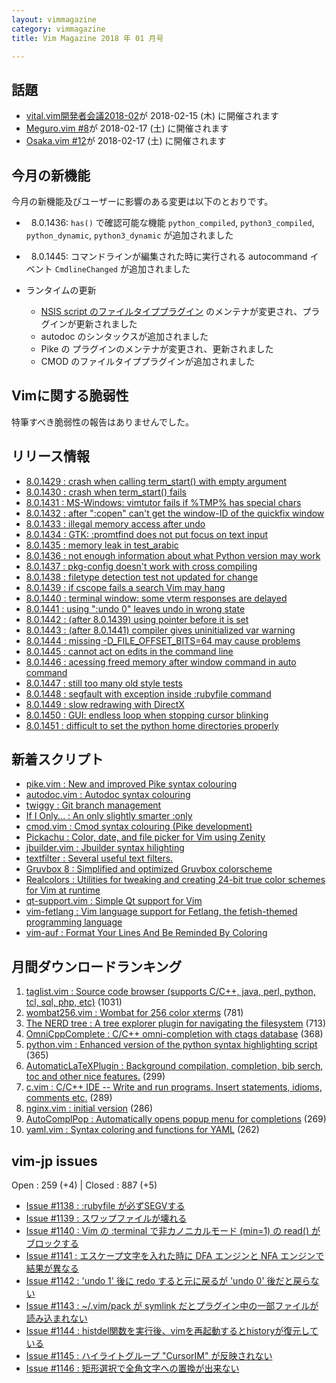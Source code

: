 ```yaml
---
layout: vimmagazine
category: vimmagazine
title: Vim Magazine 2018 年 01 月号

---
```

## 話題

*   [vital.vim開発者会議2018-02](https://fablicvim.connpass.com/event/74842/)が 2018-02-15 (木) に開催されます
*   [Meguro.vim #8](https://megurovim.connpass.com/event/76881/)が 2018-02-17 (土) に開催されます
*   [Osaka.vim #12](https://osaka-vim.connpass.com/event/77504/)が 2018-02-17 (土) に開催されます

## 今月の新機能

今月の新機能及びユーザーに影響のある変更は以下のとおりです。

*   8.0.1436: `has()` で確認可能な機能 `python_compiled`, `python3_compiled`, `python_dynamic`, `python3_dynamic` が追加されました
*   8.0.1445: コマンドラインが編集された時に実行される autocommand イベント `CmdlineChanged` が追加されました

*   ランタイムの更新
    *   [NSIS script のファイルタイププラグイン](https://github.com/k-takata/vim-nsis) のメンテナが変更され、プラグインが更新されました
    *   autodoc のシンタックスが追加されました
    *   Pike の プラグインのメンテナが変更され、更新されました
    *   CMOD のファイルタイププラグインが追加されました

## Vimに関する脆弱性

特筆すべき脆弱性の報告はありませんでした。

## リリース情報

- [8.0.1429 : crash when calling term&#x5f;start() with empty argument](https://github.com/vim/vim/commit/ede35bbbd05306097bf3f4d603f2248ed1f4c5f1)
- [8.0.1430 : crash when term&#x5f;start() fails](https://github.com/vim/vim/commit/4aad53c36998c77ee119c6a46d002460876c2cbb)
- [8.0.1431 : MS-Windows: vimtutor fails if %TMP% has special chars](https://github.com/vim/vim/commit/0cbcd949e15ad95171e5b33881d3a30f17073dda)
- [8.0.1432 : after ":copen" can't get the window-ID of the quickfix window](https://github.com/vim/vim/commit/2ec364e94dbc080ccdf6c5dfc6f1653b5b7ded64)
- [8.0.1433 : illegal memory access after undo](https://github.com/vim/vim/commit/95dbcbea6d85a5b79d9617ab3863458fdf0217a0)
- [8.0.1434 : GTK: :promtfind does not put focus on text input](https://github.com/vim/vim/commit/d7823d5b7c32f73ca720373ea9c16b1b47f086df)
- [8.0.1435 : memory leak in test&#x5f;arabic](https://github.com/vim/vim/commit/501383236d203bacad758e82e47a07b877a3b63b)
- [8.0.1436 : not enough information about what Python version may work](https://github.com/vim/vim/commit/84b242c369a22b581c43de9de0152f0baedd71ab)
- [8.0.1437 : pkg-config doesn't work with cross compiling](https://github.com/vim/vim/commit/d6d304298a6b9842164a53e7be386d55d18ce79f)
- [8.0.1438 : filetype detection test not updated for change](https://github.com/vim/vim/commit/0479e910c423d71e2b96bc721feffad5808e767a)
- [8.0.1439 : if cscope fails a search Vim may hang](https://github.com/vim/vim/commit/1274d33493efb6250470a37b9f4432bb31e87d64)
- [8.0.1440 : terminal window: some vterm responses are delayed](https://github.com/vim/vim/commit/b50773c6df0bc2c9c2ab1afecc78083abc606de0)
- [8.0.1441 : using ":undo 0" leaves undo in wrong state](https://github.com/vim/vim/commit/ce46d934af35d0f774be7f996001db03cf0b894a)
- [8.0.1442 : (after 8.0.1439) using pointer before it is set](https://github.com/vim/vim/commit/a172b63ab8661019dba61285a738c8b6b55a33aa)
- [8.0.1443 : (after 8.0.1441) compiler gives uninitialized var warning](https://github.com/vim/vim/commit/059fd01021779ee369c1e55557275f6c349fda9e)
- [8.0.1444 : missing -D&#x5f;FILE&#x5f;OFFSET&#x5f;BITS=64 may cause problems](https://github.com/vim/vim/commit/ec0557f08b2660118eaedb94471e5ab0f87cf2a3)
- [8.0.1445 : cannot act on edits in the command line](https://github.com/vim/vim/commit/153b704e20f9c269450a7d3ea8cafcf942579ab7)
- [8.0.1446 : acessing freed memory after window command in auto command](https://github.com/vim/vim/commit/6f361c991221e96d5068c77b854967d997b1529b)
- [8.0.1447 : still too many old style tests](https://github.com/vim/vim/commit/cada78975eebc47f9b12de1a471639b5afd9ad2f)
- [8.0.1448 : segfault with exception inside :rubyfile command](https://github.com/vim/vim/commit/37badc898b8d167e11553b6d05908ffd35928a6e)
- [8.0.1449 : slow redrawing with DirectX](https://github.com/vim/vim/commit/a338adcf222b6a24e26ea5ae6a2ad27f914acb38)
- [8.0.1450 : GUI: endless loop when stopping cursor blinking](https://github.com/vim/vim/commit/1dd45fb4f3371f0256653b2186c8b4b3d26b3f41)
- [8.0.1451 : difficult to set the python home directories properly](https://github.com/vim/vim/commit/94073167e3aa8cbe18380e93a2fc8e8165438cc8)

## 新着スクリプト

- [pike.vim : New and improved Pike syntax colouring](https://vim.sourceforge.io/scripts/script.php?script_id=5640)
- [autodoc.vim : Autodoc syntax colouring](https://vim.sourceforge.io/scripts/script.php?script_id=5641)
- [twiggy : Git branch management](https://vim.sourceforge.io/scripts/script.php?script_id=5643)
- [If I Only... : An only slightly smarter :only](https://vim.sourceforge.io/scripts/script.php?script_id=5644)
- [cmod.vim : Cmod syntax colouring (Pike development)](https://vim.sourceforge.io/scripts/script.php?script_id=5645)
- [Pickachu : Color, date, and file picker for Vim using Zenity](https://vim.sourceforge.io/scripts/script.php?script_id=5646)
- [jbuilder.vim : Jbuilder syntax hilighting](https://vim.sourceforge.io/scripts/script.php?script_id=5647)
- [textfilter : Several useful text filters.](https://vim.sourceforge.io/scripts/script.php?script_id=5648)
- [Gruvbox 8 : Simplified and optimized Gruvbox colorscheme](https://vim.sourceforge.io/scripts/script.php?script_id=5649)
- [Realcolors : Utilities for tweaking and creating 24-bit true color schemes for Vim at runtime](https://vim.sourceforge.io/scripts/script.php?script_id=5650)
- [qt-support.vim : Simple Qt support for Vim](https://vim.sourceforge.io/scripts/script.php?script_id=5651)
- [vim-fetlang : Vim language support for Fetlang, the fetish-themed programming language](https://vim.sourceforge.io/scripts/script.php?script_id=5652)
- [vim-auf : Format Your Lines And Be Reminded By Coloring](https://vim.sourceforge.io/scripts/script.php?script_id=5653)

## 月間ダウンロードランキング

1. [taglist.vim : Source code browser (supports C/C++, java, perl, python, tcl, sql, php, etc)](https://vim.sourceforge.io/scripts/script.php?script_id=273) (1031)
2. [wombat256.vim : Wombat for 256 color xterms](https://vim.sourceforge.io/scripts/script.php?script_id=2465) (781)
3. [The NERD tree : A tree explorer plugin for navigating the filesystem](https://vim.sourceforge.io/scripts/script.php?script_id=1658) (713)
4. [OmniCppComplete : C/C++ omni-completion with ctags database](https://vim.sourceforge.io/scripts/script.php?script_id=1520) (368)
5. [python.vim : Enhanced version of the python syntax highlighting script](https://vim.sourceforge.io/scripts/script.php?script_id=790) (365)
6. [AutomaticLaTeXPlugin : Background compilation, completion, bib serch, toc and other nice features.](https://vim.sourceforge.io/scripts/script.php?script_id=2945) (299)
7. [c.vim : C/C++ IDE -- Write and run programs. Insert statements, idioms, comments etc.](https://vim.sourceforge.io/scripts/script.php?script_id=213) (289)
8. [nginx.vim : initial version](https://vim.sourceforge.io/scripts/script.php?script_id=1886) (286)
9. [AutoComplPop : Automatically opens popup menu for completions](https://vim.sourceforge.io/scripts/script.php?script_id=1879) (269)
10. [yaml.vim : Syntax coloring and functions for YAML](https://vim.sourceforge.io/scripts/script.php?script_id=739) (262)

## vim-jp issues

Open : 259 (+4) | Closed : 887 (+5)

- [Issue #1138 : :rubyfile が必ずSEGVする](https://github.com/vim-jp/issues/issues/1138)
- [Issue #1139 : スワップファイルが壊れる](https://github.com/vim-jp/issues/issues/1139)
- [Issue #1140 : Vim の :terminal で非カノニカルモード (min=1) の read() がブロックする](https://github.com/vim-jp/issues/issues/1140)
- [Issue #1141 : エスケープ文字を入れた時に DFA エンジンと NFA エンジンで結果が異なる](https://github.com/vim-jp/issues/issues/1141)
- [Issue #1142 : 'undo 1' 後に redo すると元に戻るが 'undo 0' 後だと戻らない](https://github.com/vim-jp/issues/issues/1142)
- [Issue #1143 : ~/.vim/pack が symlink だとプラグイン中の一部ファイルが読み込まれない](https://github.com/vim-jp/issues/issues/1143)
- [Issue #1144 : histdel関数を実行後、vimを再起動するとhistoryが復元している](https://github.com/vim-jp/issues/issues/1144)
- [Issue #1145 : ハイライトグループ "CursorIM" が反映されない](https://github.com/vim-jp/issues/issues/1145)
- [Issue #1146 : 矩形選択で全角文字への置換が出来ない](https://github.com/vim-jp/issues/issues/1146)
